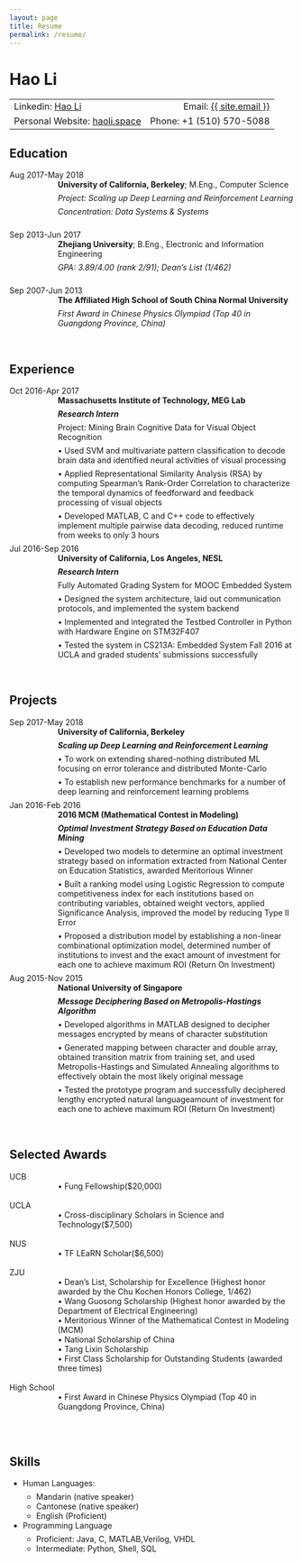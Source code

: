```yaml
---
layout: page
title: Resume
permalink: /resume/
---
```


<html xmlns="http://www.w3.org/1999/xhtml"><head>
  <meta http-equiv="Content-Type" content="text/html; charset=UTF-8">
  <meta http-equiv="Content-Style-Type" content="text/css">
  <meta name="generator" content="pandoc">
  <title></title>
  <style type="text/css">code{white-space: pre;}</style>
  <style type="text/css">
  /*
   *  * Copyright 2013 Christophe-Marie Duquesne <chmd@chmd.fr>
   *   *
   *    * CSS for making a resume with pandoc. Inspired by moderncv.
   *     *
   *      * This CSS document is delivered to you under the CC BY-SA 3.0 License.
   *       * https://creativecommons.org/licenses/by-sa/3.0/deed.en_US
   *        */
  
  /* Whole document */
  body {
      font-family: "Helvetica Neue", Helvetica, Arial, sans-serif;
      /*width: 800px;
      margin: auto;
      background: #FFFFFF;
      padding: 10px 10px 10px 10px;*/
  }
  
  /* Title of the resume */
  h1 {
      font-size: 55px;
      color: #757575;
      text-align:center;
      margin-bottom:15px;
  }
  
  /* Titles of categories */
  h2 {
      color: #397249;
  }
  /* There is a bar just before each category */
  h2:before {
      content: "";
      display: inline-block;
      margin-right:1%;
      width: 16%;
      height: 10px;
      background-color: #9CB770;
  }
  
  /* Definitions */
  dt {
      float: left;
      clear: left;
      width: 12%;
      font-weight: bold;
  }
  dd {
      margin-left: 17%;
  }
  p {
      margin-top:0;
      margin-bottom:7px;
  }
  
  /* Blockquotes */
  blockquote {
      text-align: center
  }
  
  /* Links */
  a {
      text-decoration: none;
  }
  
  /* Horizontal separators */
  hr {
      color: #A6A6A6;
  }
  
  table {
      width: 100%;
      border-top: solid;
      border-bottom: solid;
      border-color:#999999;
  }
  </style>
</head>
<body>
<h1 id="johnny-coder">Hao Li</h1>
<table>
<tbody>
<tr class="odd">
<td align="left">Linkedin: <a href="https://www.linkedin.com/in/hao-li-b1ab89107/">Hao Li</a></td>
<td align="right">Email: <a href="mailto:{{ site.email }}">{{ site.email }}</a></td>
</tr>
<tr class="even">
<td align="left">Personal Website: <a href="http://haoli.space">haoli.space</a></td>
<td align="right">Phone: +1 (510) 570-5088 </td>
</tr>
</tbody>
</table>
<h2 id="education">Education</h2>
<dl>
<dt>Aug 2017-May 2018</dt>
<dd><p><strong>University of California, Berkeley</strong>; M.Eng., Computer Science </p>
<p><em>Project: Scaling up Deep Learning and Reinforcement Learning</em></p>
<p><em>Concentration: Data Systems & Systems
</em></p>
</dd>
<br>
<dt>Sep 2013-Jun 2017</dt>
<dd><p><strong>Zhejiang University</strong>; B.Eng., Electronic and Information Engineering</p>
<p><em>GPA: 3.89/4.00 (rank 2/91); Dean’s List (1/462)</em></p>
</dd>
<br>
<dt>Sep 2007-Jun 2013</dt>
<dd><p><strong>The Affiliated High School of South China Normal University</strong></p>
<p><em>First Award in Chinese Physics Olympiad (Top 40 in Guangdong Province, China)</em></p>
</dd>
</dl>
<br>
<h2 id="experience">Experience</h2>
<dl>
<dt>Oct 2016-Apr 2017 </dt>
<dd><p><strong>Massachusetts Institute of Technology, MEG Lab</strong></p>
<p><em><strong>Research Intern</strong></em></p>
<p>Project: Mining Brain Cognitive Data for Visual Object Recognition</p>
<p>•	Used SVM and multivariate pattern classification to decode brain data and identified neural activities of visual processing</p>
<p>•	Applied Representational Similarity Analysis (RSA) by computing Spearman’s Rank-Order Correlation to characterize the temporal dynamics of feedforward and feedback processing of visual objects</p>
<p>•	Developed MATLAB, C and C++ code to effectively implement multiple pairwise data decoding, reduced runtime from weeks to only 3 hours</p>
</dd>
<dt>Jul 2016-Sep 2016</dt>
<dd><p><strong>University of California, Los Angeles, NESL</strong></p>
<p><em><strong>Research Intern</strong></em></p>
<p>Fully Automated Grading System for MOOC Embedded System </p>
<p>•	Designed the system architecture, laid out communication protocols, and implemented the system backend</p>
<p>•	Implemented and integrated the Testbed Controller in Python with Hardware Engine on STM32F407</p>
<p>•	Tested the system in CS213A: Embedded System Fall 2016 at UCLA and graded students’ submissions successfully</p>
</dd>
</dl>
<br>
<h2 id="technical-experience">Projects</h2>
<dl>
<dt>Sep 2017-May 2018 </dt>
<dd><p><strong>University of California, Berkeley</strong></p>
<p><em><strong>Scaling up Deep Learning and Reinforcement Learning</strong></em></p>
<p>•	To work on extending shared-nothing distributed ML focusing on error tolerance and distributed Monte-Carlo</p>
<p>•	To establish new performance benchmarks for a number of deep learning and reinforcement learning problems</p>
</dd>
<dt>Jan 2016-Feb 2016 </dt>
<dd><p><strong>2016 MCM (Mathematical Contest in Modeling)</strong></p>
<p><em><strong>Optimal Investment Strategy Based on Education Data Mining</strong></em></p>
<p>•	Developed two models to determine an optimal investment strategy based on information extracted from National Center on Education Statistics, awarded Meritorious Winner</p>
<p>•	Built a ranking model using Logistic Regression to compute competitiveness index for each institutions based on contributing variables, obtained weight vectors, applied Significance Analysis, improved the model by reducing Type II Error</p>
<p>•	Proposed a distribution model by establishing a non-linear combinational optimization model, determined number of institutions to invest and the exact amount of investment for each one to achieve maximum ROI (Return On Investment)</p>
</dd>
<dt>Aug 2015-Nov 2015 </dt>
<dd><p><strong>National University of Singapore</strong></p>
<p><em><strong>Message Deciphering Based on Metropolis-Hastings Algorithm</strong></em></p>
<p>•	Developed algorithms in MATLAB designed to decipher messages encrypted by means of character substitution</p>
<p>•	Generated mapping between character and double array, obtained transition matrix from training set, and used Metropolis-Hastings and Simulated Annealing algorithms to effectively obtain the most likely original message</p>
<p>•	Tested the prototype program and successfully deciphered lengthy encrypted natural languageamount of investment for each one to achieve maximum ROI (Return On Investment)</p>
</dd>
</dl>
<br>
<h2 id="Selected Awards">Selected Awards</h2>
<dl>
<dt>UCB</dt>
<dd>•	Fung Fellowship($20,000)</dd>
<br>
<dt>UCLA</dt>
<dd>•	Cross-disciplinary Scholars in Science and Technology($7,500)</dd>
<br>
<dt>NUS</dt>
<dd>•	TF LEaRN Scholar($6,500)</dd>
<br>
<dt>ZJU</dt>
<dd>•	Dean’s List, Scholarship for Excellence (Highest honor awarded by the Chu Kochen Honors College, 1/462)</dd>
<dd>•	Wang Guosong Scholarship (Highest honor awarded by the Department of Electrical Engineering)</dd>
<dd>•	Meritorious Winner of the Mathematical Contest in Modeling (MCM)</dd>
<dd>•	National Scholarship of China</dd>
<dd>•	Tang Lixin Scholarship</dd>
<dd>•	First Class Scholarship for Outstanding Students (awarded three times)</dd>
<br>
<dt>High School</dt>
<dd>•	First Award in Chinese Physics Olympiad (Top 40 in Guangdong Province, China)</dd>
</dl>
<br>
<br>
<h2 id="Language">Skills</h2>
<ul>
<li><p>Human Languages:</p>
<ul>
<li>Mandarin (native speaker)</li>
<li>Cantonese (native speaker)</li>
<li>English (Proficient)</li>
</ul></li>
<li><p>Programming Language</p>
<ul>
<li>Proficient: Java, C, MATLAB,Verilog, VHDL</li>
<li>Intermediate: Python, Shell, SQL</li>
</ul></li>
</ul>


</body></html>